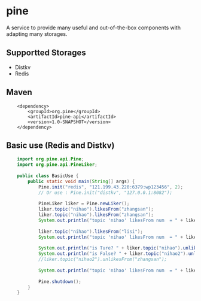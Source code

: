 # pine
A service to provide many useful and out-of-the-box components with adapting many storages.

## Supportted Storages
- Distkv
- Redis

## Maven
        <dependency>
            <groupId>org.pine</groupId>
            <artifactId>pine-api</artifactId>
            <version>1.0-SNAPSHOT</version>
        </dependency>


## Basic use (Redis and Distkv) 
```Java
    import org.pine.api.Pine;
    import org.pine.api.PineLiker;
    
    public class BasicUse {
        public static void main(String[] args) {
            Pine.init("redis", "121.199.43.220:6379:wp123456", 2);
            // Or use : Pine.init("distkv", "127.0.0.1:8082");
    
            PineLiker liker = Pine.newLiker();
            liker.topic("nihao").likesFrom("zhangsan");
            liker.topic("nihao").likesFrom("zhangsan");
            System.out.println("topic 'nihao' likesFrom num  = " + liker.topic("nihao").count());
    
            liker.topic("nihao").likesFrom("lisi");
            System.out.println("topic 'nihao' likesFrom num  = " + liker.topic("nihao").count());
    
            System.out.println("is Ture? " + liker.topic("nihao").unlikesFrom("zhangsan"));
            System.out.println("is False? " + liker.topic("nihao2").unlikesFrom("zhangsan"));
            //liker.topic("nihao2").unlikesFrom("zhangsan");
    
            System.out.println("topic 'nihao' likesFrom num  = " + liker.topic("nihao").count());
    
            Pine.shutdown();
        }
    }
```